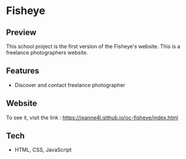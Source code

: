 # Fisheye
## Preview

This school project is the first version of the Fisheye's website. This is a freelance photographers website.

## Features

- Discover and contact freelance photographer

## Website

To see it, visit the link : https://jeanne4l.github.io/oc-fisheye/index.html

## Tech

- HTML, CSS, JavaScript